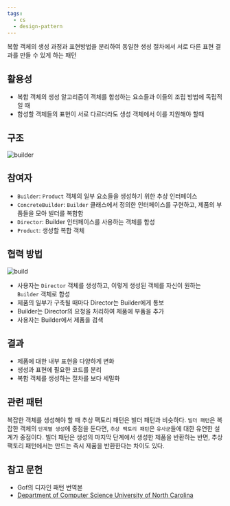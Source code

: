 ```yaml
---
tags:
  - cs
  - design-pattern
---
```


복합 객체의 생성 과정과 표현방법을 분리하여 동일한 생성 절차에서 서로 다른 표현 결과를 만들 수 있게 하는 패턴

활용성
---

- 복합 객체의 생성 알고리즘이 객체를 합성하는 요소들과 이들의 조립 방법에 독립적일 때
- 합성할 객체들의 표현이 서로 다르더라도 생성 객체에서 이를 지원해야 할때

구조
---

![builder](https://www.cs.unc.edu/~stotts/GOF/hires/Pictures/builder.gif)

참여자
---

- `Builder`: `Product` 객체의 일부 요소들을 생성하기 위한 추상 인터페이스
- `ConcreteBuilder`: `Builder` 클래스에서 정의한 인터페이스를 구현하고, 제품의 부품들을 모아 빌더를 복합함
- `Director`: Builder 인터페이스를 사용하는 객체를 합성
- `Product`: 생성할 복합 객체

협력 방법
---

![build](https://www.cs.unc.edu/~stotts/GOF/hires/Pictures/build095.gif)

- 사용자는 `Director` 객체를 생성하고, 이렇게 생성된 객체를 자신이 원하는 `Builder` 객체로 합성
- 제품의 일부가 구축될 때마다 Director는 Builder에게 통보
- Builder는 Director의 요청을 처리하여 제품에 부품을 추가
- 사용자는 Builder에서 제품을 검색

결과
---

- 제품에 대한 내부 표현을 다양하게 변화
- 생성과 표현에 필요한 코드를 분리
- 복합 객체를 생성하는 절차를 보다 세밀화

관련 패턴
---

복잡한 객체를 생성해야 할 때 추상 팩토리 패턴은 빌더 패턴과 비슷하다. `빌더 패턴`은 복잡한 객체의 `단계별 생성`에 중점을 둔다면, `추상 팩토리 패턴`은 `유사군`들에 대한 유연한 설계가 중점이다. 빌더 패턴은 생성의 마지막 단계에서 생성한 제품을 반환하는 반면, 추상 팩토리 패턴에서는 만드는 즉시 제품을 반환한다는 차이도 있다.

참고 문헌
---

- Gof의 디자인 패턴 번역본
- [Department of Computer Science University of North Carolina](https://www.cs.unc.edu/~stotts/GOF/hires/pat3bfso.htm)